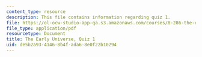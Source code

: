```yaml
---
content_type: resource
description: This file contains information regarding quiz 1.
file: https://ol-ocw-studio-app-qa.s3.amazonaws.com/courses/8-286-the-early-universe-fall-2013/de5b2a9341468b4fada68e0f22b10294_MIT8_286F13_q1.pdf
file_type: application/pdf
resourcetype: Document
title: The Early Universe, Quiz 1
uid: de5b2a93-4146-8b4f-ada6-8e0f22b10294
---
```

